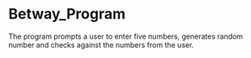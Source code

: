 # Betway_Program
The program prompts a user to enter five numbers, generates random number and checks against the numbers from the user.
